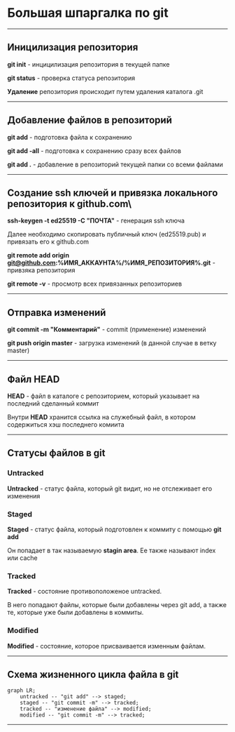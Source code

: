 # Большая шпаргалка по git
---
## Иницилизация репозитория
**git init** - инцицилизация репозитория в текущей папке

**git status** - проверка статуса репозитория

**Удаление** репозитория происходит путем удаления каталога .git

---
## Добавление файлов в репозиторий
**git add** - подготовка файла к сохранению

**git add -all** - подготовка к сохранению сразу всех файлов

**git add .** - добавление в репозиторий текущей папки со всеми файлами

---
## Создание ssh ключей и привязка локального репозитория к github.com\
**ssh-keygen -t ed25519 -C "ПОЧТА"** - генерация ssh ключа

Далее необходимо скопировать публичный ключ (ed25519.pub) и привязать его к github.com

**git remote add origin git@github.com:%ИМЯ_АККАУНТА%/%ИМЯ_РЕПОЗИТОРИЯ%.git** - привзяка репозитория

**git remote -v** - просмотр всех привязанных репозиториев

---
## Отправка изменений
**git commit -m "Комментарий"** - commit (применение) изменений

**git push origin master** - загрузка изменений (в данной случае в ветку master)

---
## Файл HEAD
**HEAD** - файл в каталоге с репозиторием, который указывает на последний сделанный коммит

Внутри **HEAD** хранится ссылка на служебный файл, в котором содержиться хэш последнего комиита

---
## Статусы файлов в git
### Untracked
**Untracked** - статус файла, который git видит, но не отслеживает его изменения

### Staged
**Staged** - статус файла, который подготовлен к коммиту с помощью **git add**

Он попадает в так называемую **stagin area**. Ее также называют index или cache

### Tracked
**Tracked** - состояние противоположеное untracked. 

В него попадают файлы, которые были добавлены через git add, а также те, которые уже были добавлены в коммиты.

### Modified

**Modified** - состояние, которое присваивается изменным файлам.

---
## Схема жизненного цикла файла в git
```mermaid
graph LR;
	untracked -- "git add" --> staged;
	staged -- "git commit -m" --> tracked;
	tracked -- "изменение файла" --> modified;
	modified -- "git commit -m" --> tracked;
```

---
